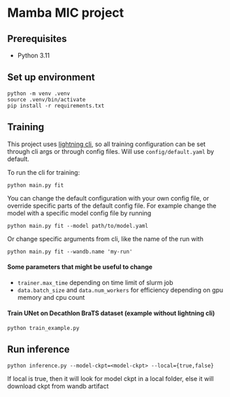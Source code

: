 # Mamba MIC project

## Prerequisites

- Python 3.11

## Set up environment

```shell
python -m venv .venv
source .venv/bin/activate
pip install -r requirements.txt
```

## Training

This project uses [lightning cli](https://lightning.ai/docs/pytorch/stable/cli/lightning_cli.html), so all training configuration can be set through cli args or through config files. Will use `config/default.yaml` by default.

To run the cli for training:

`python main.py fit`

You can change the default configuration with your own config file, or override specific parts of the default config file. For example change the model with a specific model config file by running 

`python main.py fit --model path/to/model.yaml`

Or change specific arguments from cli, like the name of the run with

`python main.py fit --wandb.name 'my-run'`

#### Some parameters that might be useful to change

- `trainer.max_time` depending on time limit of slurm job
- `data.batch_size` and `data.num_workers` for efficiency depending on gpu memory and cpu count

#### Train UNet on Decathlon BraTS dataset (example without lightning cli)

`python train_example.py`

## Run inference

`python inference.py --model-ckpt=<model-ckpt> --local={true,false}`

If local is true, then it will look for model ckpt in a local folder, else it will download ckpt from wandb artifact